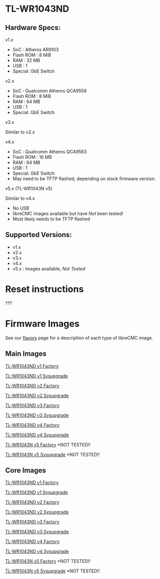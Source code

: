# TL-WR1043ND

## Hardware Specs:

v1.x

* SoC : Atheros AR9103
* Flash ROM : 8 MiB
* RAM : 32 MB
* USB : 1
* Special: GbE Switch

v2.x

* SoC : Qualcomm Atheros QCA9558
* Flash ROM : 8 MiB
* RAM : 64 MB
* USB : 1
* Special: GbE Switch

v3.x

Similar to v2.x

v4.x

* SoC : Qualcomm Atheros QCA9563
* Flash ROM : 16 MB
* RAM : 64 MB
* USB : 1
* Special: GbE Switch
* May need to be TFTP flashed, depending on stock firmware version.

v5.x (TL-WR1043N v5)

Similar to v4.x

* No USB
* libreCMC images available but have *Not* been tested!
* Most likely needs to be TFTP flashed

## Supported Versions:

* v1.x
* v2.x
* v3.x
* v4.x
* v5.x : images available, *Not Tested*

# Reset instructions

???

# Firmware Images

See our [flavors](https://librecmc.org/flavors.html) page for a description of each type of libreCMC image.

## Main Images

[TL-WR1043ND v1 Factory](https://librecmc.org/librecmc/downloads/snapshots/current/main/ar71xx/generic/librecmc-ar71xx-generic-tl-wr1043nd-v1-squashfs-factory.bin)

[TL-WR1043ND v1 Sysupgrade](https://librecmc.org/librecmc/downloads/snapshots/current/main/ar71xx/generic/librecmc-ar71xx-generic-tl-wr1043nd-v1-squashfs-sysupgrade.bin)


[TL-WR1043ND v2 Factory](https://librecmc.org/librecmc/downloads/snapshots/current/main/ar71xx/generic/librecmc-ar71xx-generic-tl-wr1043nd-v2-squashfs-factory.bin)

[TL-WR1043ND v2 Sysupgrade](https://librecmc.org/librecmc/downloads/snapshots/current/main/ar71xx/generic/librecmc-ar71xx-generic-tl-wr1043nd-v2-squashfs-sysupgrade.bin)


[TL-WR1043ND v3 Factory](https://librecmc.org/librecmc/downloads/snapshots/current/main/ar71xx/generic/librecmc-ar71xx-generic-tl-wr1043nd-v3-squashfs-factory.bin)

[TL-WR1043ND v3 Sysupgrade](https://librecmc.org/librecmc/downloads/snapshots/current/main/ar71xx/generic/librecmc-ar71xx-generic-tl-wr1043nd-v3-squashfs-sysupgrade.bin)


[TL-WR1043ND v4 Factory](https://librecmc.org/librecmc/downloads/snapshots/current/main/ar71xx/generic/librecmc-ar71xx-generic-tl-wr1043nd-v4-squashfs-factory.bin)

[TL-WR1043ND v4 Sysupgrade](https://librecmc.org/librecmc/downloads/snapshots/current/main/ar71xx/generic/librecmc-ar71xx-generic-tl-wr1043nd-v4-squashfs-sysupgrade.bin)


[TL-WR1043N v5 Factory](https://librecmc.org/librecmc/downloads/snapshots/current/main/ar71xx/generic/librecmc-ar71xx-generic-tl-wr1043n-v5-squashfs-factory.bin) *NOT TESTED!!

[TL-WR1043N v5 Sysupgrade](https://librecmc.org/librecmc/downloads/snapshots/current/main/ar71xx/generic/librecmc-ar71xx-generic-tl-wr1043n-v5-squashfs-sysupgrade.bin) *NOT TESTED!!

## Core Images

[TL-WR1043ND v1 Factory](https://librecmc.org/librecmc/downloads/snapshots/current/core/ar71xx/generic/librecmc-ar71xx-generic-tl-wr1043nd-v1-squashfs-factory.bin)

[TL-WR1043ND v1 Sysupgrade](https://librecmc.org/librecmc/downloads/snapshots/current/core/ar71xx/generic/librecmc-ar71xx-generic-tl-wr1043nd-v1-squashfs-sysupgrade.bin)


[TL-WR1043ND v2 Factory](https://librecmc.org/librecmc/downloads/snapshots/current/core/ar71xx/generic/librecmc-ar71xx-generic-tl-wr1043nd-v2-squashfs-factory.bin)

[TL-WR1043ND v2 Sysupgrade](https://librecmc.org/librecmc/downloads/snapshots/current/core/ar71xx/generic/librecmc-ar71xx-generic-tl-wr1043nd-v2-squashfs-sysupgrade.bin)


[TL-WR1043ND v3 Factory](https://librecmc.org/librecmc/downloads/snapshots/current/core/ar71xx/generic/librecmc-ar71xx-generic-tl-wr1043nd-v3-squashfs-factory.bin)

[TL-WR1043ND v3 Sysupgrade](https://librecmc.org/librecmc/downloads/snapshots/current/core/ar71xx/generic/librecmc-ar71xx-generic-tl-wr1043nd-v3-squashfs-sysupgrade.bin)


[TL-WR1043ND v4 Factory](https://librecmc.org/librecmc/downloads/snapshots/current/core/ar71xx/generic/librecmc-ar71xx-generic-tl-wr1043nd-v4-squashfs-factory.bin)

[TL-WR1043ND v4 Sysupgrade](https://librecmc.org/librecmc/downloads/snapshots/current/core/ar71xx/generic/librecmc-ar71xx-generic-tl-wr1043nd-v4-squashfs-sysupgrade.bin)


[TL-WR1043N v5 Factory](https://librecmc.org/librecmc/downloads/snapshots/current/core/ar71xx/generic/librecmc-ar71xx-generic-tl-wr1043n-v5-squashfs-factory.bin) *NOT TESTED!!

[TL-WR1043N v5 Sysupgrade](https://librecmc.org/librecmc/downloads/snapshots/current/core/ar71xx/generic/librecmc-ar71xx-generic-tl-wr1043n-v5-squashfs-sysupgrade.bin) *NOT TESTED!!
